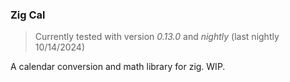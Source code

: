 ### Zig Cal

> Currently tested with version *0.13.0* and *nightly* (last nightly 10/14/2024)

A calendar conversion and math library for zig. WIP.


